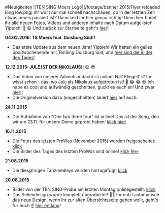 #Neuigkeiten
![TEN SING Moers Logo](/footage/banner 2015/Flyer reloaded long low.png)
Ihr wollt nur mal schnell nachschauen, ob in der letzten Zeit etwas neues passiert ist? Dann seid ihr hier genau richtig! Denn hier findet ihr alle neuen Fotos, Videos und anderen Inhalte nach Datum aufgelistet! Yippieh! :tada: :smiley: Und zurück zur Startseite geht's [hier](../Linkliste.md)!

**04.02.2016: TS Moers feat. Duisburg Süd!!**
* Das erste Update aus dem neuen Jahr! Yippieh! Wir hatten ein geiles Spaßwochenende mit TenSing Duisburg Süd, und [hier sind die Bilder des Tages!](https://youtu.be/xo-MoqwWJeg)

**12.12.2015: JULE IST DER NIKOLAUS!!** :anguished: :flushed:
* Das Video von unserer Adventsandacht ist online! Na? Klingelt's? Ihr wisst schon - das, wo Jule als Nikolaus aufgetreten ist! :tada: :joy: :joy: :smiley: Ich habe es cool und aufwändig geschnitten, guckt es euch an! Und zwar [hier!](https://youtu.be/vmY8f8g0ISk)!
* Die Originalversion dazu (ungeschnitten) lauert [hier](https://www.youtube.com/watch?v=bouE8SAgRj0) auf euch.

**24.11.2015**
* Die Aufnahme von "One two three four" ist online! Das ist der Song, den wir am 23.11. für unsere Demo geprobt haben! [klick hier!](Audios/Probenaufnahmen.md)

**16.11.2015**
* Die Fotos des letzten ProWos (November 2015) wurden freigeschaltet: [klick](Fotos/ProWos.md)
* Die Bilder des Tages des letzten ProWos sind online! [klick hier](Videos/ProWos.md)

**21.08.2015**
* Die diesjährigen Tanzmedleys wurden hinzugefügt: [klick](Audios/Medleys.md)

**20.08.2015**
* Bilder von der TEN SING-Probe am letzten Montag onlinegestellt: [klick](https://www.flickr.com/gp/tsmoers/E4E0r0)
* Das Seitendesign wurde komplett überarbeitet! :pig2::dash: Ihr nutzt automatisch das neue Design, wenn ihr zur alten Übersichtsseite gehen wollt, geht's für euch :point_up: [hier entlang](Linkliste-alt.md)!
